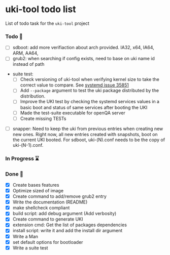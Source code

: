 # uki-tool todo list

List of todo task for the `uki-tool` project

### Todo 📍

- [ ] sdboot: add more verifiaction about arch provided.
  IA32, x64, IA64, ARM, AA64,
- [ ] grub2: when searching if config exists, need to base on uki name id
  instead of path
- suite test:
  - [ ] Check versioning of uki-tool when verifying kernel size to take the
    correct value to compare. See
    [systemd issue 35851](https://github.com/systemd/systemd/issues/35851)
  - [ ] Add `--package` argument to test the uki package distributed by the
    distribution.
  - [ ] Improve the UKI test by checking the systemd services values in a basic
    boot and status of same services after booting the UKI
  - [ ] Made the test-suite executable for openQA server
  - [ ] Create missing TESTs
- [ ] snapper: Need to keep the uki from previous entries when creating new
  new ones. Right now, all new entries created with snapshots, boot on the
  current UKI booted. For sdboot, uki-(N).conf needs to be the copy of
  uki-(N-1).conf.

### In Progress ⌛

### Done 🏁

- [x] Create bases features
- [x] Optimize sized of image
- [x] Create command to add/remove grub2 entry
- [x] Write the documentation (README)
- [x] make shellcheck compliant
- [x] build script: add debug argument (Add verbosity)
- [x] Create command to generate UKI
- [x] extension cmd: Get the list of packages dependencies
- [x] install script: write it and add the install dir argument
- [x] Write a Man
- [x] set default options for bootloader
- [x] Write a suite test
